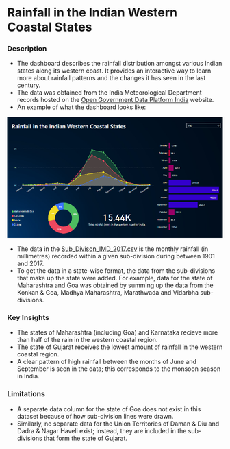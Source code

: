 # Rainfall in the Indian Western Coastal States

### Description
- The dashboard describes the rainfall distribution amongst various Indian states along its western coast. It provides an interactive way to learn more about rainfall patterns and the changes it has seen in the last century.
- The data was obtained from the India Meteorological Department records hosted on the [Open Government Data Platform India](https://data.gov.in/catalog/rainfall-india?page=1) website.
- An example of what the dashboard looks like:
 
![alt text](west-coast-rainfall.PNG)

- The data in the [Sub_Divison_IMD_2017.csv](Sub_Division_IMD_2017.csv) is the monthly rainfall (in millimetres) recorded within a given sub-division during between 1901 and 2017.
- To get the data in a state-wise format, the data from the sub-divisions that make up the state were added. For example, data for the state of Maharashtra and Goa was obtained by summing up the data from the Konkan & Goa, Madhya Maharashtra, Marathwada and Vidarbha sub-divisions.

### Key Insights
- The states of Maharashtra (including Goa) and Karnataka recieve more than half of the rain in the western coastal region.
- The state of Gujarat receives the lowest amount of rainfall in the western coastal region.
- A clear pattern of high rainfall between the months of June and September is seen in the data; this corresponds to the monsoon season in India.

### Limitations
- A separate data column for the state of Goa does not exist in this dataset because of how sub-division lines were drawn.
- Similarly, no separate data for the Union Territories of Daman & Diu and Dadra & Nagar Haveli exist; instead, they are included in the sub-divisions that form the state of Gujarat.  
